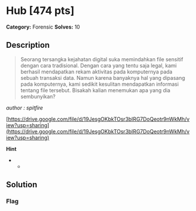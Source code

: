 # Hub [474 pts]

**Category:** Forensic
**Solves:** 10

## Description
>Seorang tersangka kejahatan digital suka memindahkan file sensitif dengan cara tradisional. Dengan cara yang tentu saja legal, kami berhasil mendapatkan rekam aktivitas pada komputernya pada sebuah transaksi data. Namun karena banyaknya hal yang dipasang pada komputernya, kami sedikit kesulitan mendapatkan informasi tentang file tersebut. Bisakah kalian menemukan apa yang dia sembunyikan?

*author : spitfire*

[https://drive.google.com/file/d/19JesgOKbkTOsr3bIRG7DoQeotr9nWkMh/view?usp=sharing](https://drive.google.com/file/d/19JesgOKbkTOsr3bIRG7DoQeotr9nWkMh/view?usp=sharing)

**Hint**
* -

## Solution

### Flag


